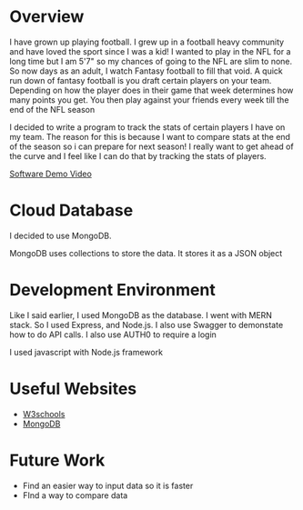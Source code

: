 # Overview

I have grown up playing football. I grew up in a football heavy community and have loved the sport since I was a kid! I wanted to play in the NFL for a long time but I am 5'7" so my chances of going to the NFL are slim to none. So now days as an adult, I watch Fantasy football to fill that void. A quick run down of fantasy football is you draft certain players on your team. Depending on how the player does in their game that week determines how many points you get. You then play against your friends every week till the end of the NFL season

I decided to write a program to track the stats of certain players I have on my team. The reason for this is because I want to compare stats at the end of the season so i can prepare for next season! I really want to get ahead of the curve and I feel like I can do that by tracking the stats of players.

[Software Demo Video](http://youtube.link.goes.here)

# Cloud Database

I decided to use MongoDB.

MongoDB uses collections to store the data. It stores it as a JSON object

# Development Environment

Like I said earlier, I used MongoDB as the database. I went with MERN stack. So I used Express, and Node.js. I also use Swagger to demonstate how to do API calls. I also use AUTH0 to require a login

I used javascript with Node.js framework

# Useful Websites

- [W3schools](https://www.w3schools.com/)
- [MongoDB](https://www.mongodb.com/mern-stack)

# Future Work

- Find an easier way to input data so it is faster
- FInd a way to compare data
